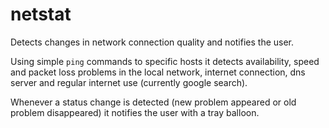 netstat
=======

Detects changes in network connection quality and notifies the user.

Using simple `ping` commands to specific hosts it detects availability, speed
and packet loss problems in the local network, internet connection, dns server
and regular internet use (currently google search).

Whenever a status change is detected (new problem appeared or old problem
disappeared) it notifies the user with a tray balloon.
